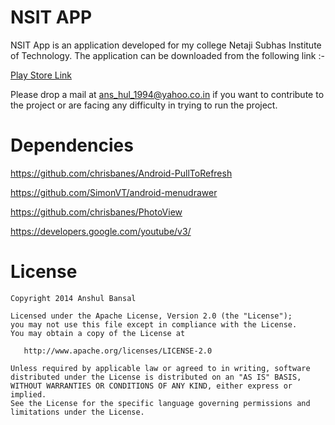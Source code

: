 ﻿NSIT APP
==========

NSIT App is an application developed for my college Netaji Subhas Institute of Technology. The application can be downloaded from the following link :-


[Play Store Link][2] 


Please drop a mail at ans_hul_1994@yahoo.co.in if you want to contribute to the project or are facing any difficulty in trying to run the project.

Dependencies
==========

https://github.com/chrisbanes/Android-PullToRefresh

https://github.com/SimonVT/android-menudrawer

https://github.com/chrisbanes/PhotoView

https://developers.google.com/youtube/v3/



License
=======

    Copyright 2014 Anshul Bansal

    Licensed under the Apache License, Version 2.0 (the "License");
    you may not use this file except in compliance with the License.
    You may obtain a copy of the License at

       http://www.apache.org/licenses/LICENSE-2.0

    Unless required by applicable law or agreed to in writing, software
    distributed under the License is distributed on an "AS IS" BASIS,
    WITHOUT WARRANTIES OR CONDITIONS OF ANY KIND, either express or implied.
    See the License for the specific language governing permissions and
    limitations under the License.


[2]: https://play.google.com/store/apps/details?id=com.anshul.nsitapp
